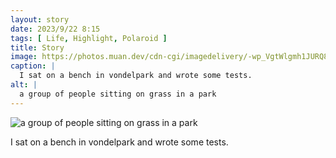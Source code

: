 ```yaml
---
layout: story
date: 2023/9/22 8:15
tags: [ Life, Highlight, Polaroid ]
title: Story
image: https://photos.muan.dev/cdn-cgi/imagedelivery/-wp_VgtWlgmh1JURQ8t1mg/6badbe7c-385f-4a79-3de0-4af0ea8cea00/public
caption: |
  I sat on a bench in vondelpark and wrote some tests.
alt: |
  a group of people sitting on grass in a park
---
```


![a group of people sitting on grass in a park](https://photos.muan.dev/cdn-cgi/imagedelivery/-wp_VgtWlgmh1JURQ8t1mg/6badbe7c-385f-4a79-3de0-4af0ea8cea00/public)

I sat on a bench in vondelpark and wrote some tests.
